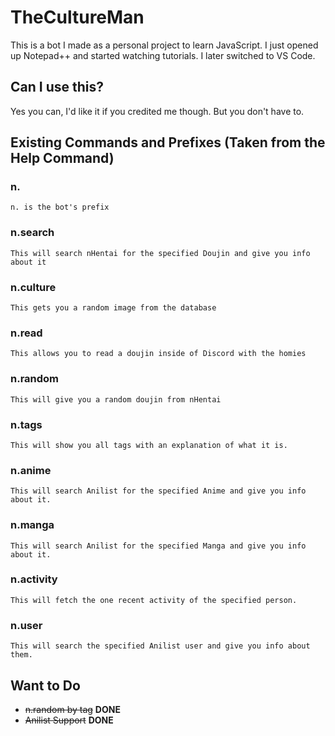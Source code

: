 # TheCultureMan

This is a bot I made as a personal project to learn JavaScript. I just opened up Notepad++ and started watching tutorials. I later switched to VS Code.

## Can I use this?
Yes you can, I'd like it if you credited me though. But you don't have to.

## Existing Commands and Prefixes (Taken from the Help Command)

### n.

```n. is the bot's prefix```

### n.search

```This will search nHentai for the specified Doujin and give you info about it```

### n.culture

```This gets you a random image from the database```

### n.read

```This allows you to read a doujin inside of Discord with the homies```

### n.random

```This will give you a random doujin from nHentai```

### n.tags

```This will show you all tags with an explanation of what it is.```

### n.anime

```This will search Anilist for the specified Anime and give you info about it.```

### n.manga

```This will search Anilist for the specified Manga and give you info about it.```

### n.activity

```This will fetch the one recent activity of the specified person.```

### n.user

```This will search the specified Anilist user and give you info about them.```

## Want to Do

- ~~n.random by tag~~ __DONE__
- ~~Anilist Support~~ __DONE__

